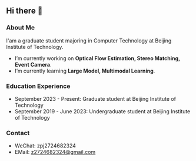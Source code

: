 ## Hi there 👋

### About Me

I'am a graduate student majoring in Computer Technology at Beijing Institute of Technology.

- I’m currently working on **Optical Flow Estimation, Stereo Matching, Event Camera**.
- I’m currently learning **Large Model, Multimodal Learning**.

### Education Experience

- September 2023 - Present: Graduate student at Beijing Institute of Technology
- September 2019 - June 2023: Undergraduate student at Beijing Institute of Technology

### Contact
- WeChat: zpj2724682324
- EMail: z2724682324@gmail.com

<!--
**ZPJ-LEFT/ZPJ-LEFT** is a ✨ _special_ ✨ repository because its `README.md` (this file) appears on your GitHub profile.

Here are some ideas to get you started:

- 🔭 I’m currently working on ...
- 🌱 I’m currently learning ...
- 👯 I’m looking to collaborate on ...
- 🤔 I’m looking for help with ...
- 💬 Ask me about ...
- 📫 How to reach me: ...
- 😄 Pronouns: ...
- ⚡ Fun fact: ...
-->

